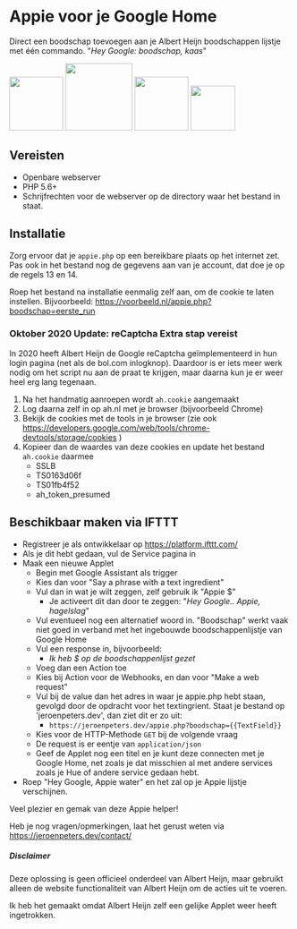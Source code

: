 # Appie voor je Google Home
Direct een boodschap toevoegen aan je Albert Heijn boodschappen lijstje met één 
commando. "_Hey Google: boodschap, kaas_"

<img src="https://content.presspage.com/uploads/1241/500_ah-logo-232800.jpg" height="96"> <img src="https://cdn2.techadvisor.co.uk/cmsdata/features/3663037/google_home_mini_chalk.jpg" height="120"> <img src="http://resources.mynewsdesk.com/image/upload/c_limit,dpr_2.625,f_auto,h_700,q_auto,w_360/mu5okq33jmyrjms0kddt.jpg" height="96"> <img src="https://www.php.net/images/logos/new-php-logo.png" height="80">


## Vereisten
 * Openbare webserver
 * PHP 5.6+
 * Schrijfrechten voor de webserver op de directory waar het bestand in staat.


## Installatie
Zorg ervoor dat je `appie.php` op een bereikbare plaats op het internet zet. Pas
ook in het bestand nog de gegevens aan van je account, dat doe je op de regels 13 en 14.

Roep het bestand na installatie eenmalig zelf aan, om de cookie te laten instellen.
Bijvoorbeeld: https://voorbeeld.nl/appie.php?boodschap=eerste_run


### Oktober 2020 Update: reCaptcha Extra stap vereist
In 2020 heeft Albert Heijn de Google reCaptcha geïmplementeerd in hun login pagina 
(net als de bol.com inlogknop). Daardoor is er iets meer werk nodig om het script 
nu aan de praat te krijgen, maar daarna kun je er weer heel erg lang tegenaan.

1. Na het handmatig aanroepen wordt `ah.cookie` aangemaakt
2. Log daarna zelf in op ah.nl met je browser (bijvoorbeeld Chrome)
3. Bekijk de cookies met de tools in je browser (zie ook https://developers.google.com/web/tools/chrome-devtools/storage/cookies )
4. Kopieer dan de waardes van deze cookies en update het bestand `ah.cookie` daarmee
   * SSLB
   * TS0163d06f
   * TS01fb4f52
   * ah_token_presumed


## Beschikbaar maken via IFTTT
 * Registreer je als ontwikkelaar op https://platform.ifttt.com/
 * Als je dit hebt gedaan, vul de Service pagina in
 * Maak een nieuwe Applet 
   * Begin met Google Assistant als trigger
   * Kies dan voor "Say a phrase with a text ingredient"
   * Vul dan in wat je wilt zeggen, zelf gebruik ik "Appie $"
     * Je activeert dit dan door te zeggen: "_Hey Google.. Appie, hagelslag_"
   * Vul eventueel nog een alternatief woord in. "Boodschap" werkt vaak niet goed in 
     verband met het ingebouwde boodschappenlijstje van Google Home
   * Vul een response in, bijvoorbeeld:
     * _Ik heb $ op de boodschappenlijst gezet_ 
   * Voeg dan een Action toe
   * Kies bij Action voor de Webhooks, en dan voor "Make a web request"
   * Vul bij de value dan het adres in waar je appie.php hebt staan, gevolgd door 
     de opdracht voor het textingrient. Staat je bestand op 'jeroenpeters.dev', dan
     ziet dit er zo uit:
     * `https://jeroenpeters.dev/appie.php?boodschap={{TextField}}`
   * Kies voor de HTTP-Methode `GET` bij de volgende vraag
   * De request is er eentje van `application/json`
   * Geef de Applet nog een titel en je kunt deze connecten met je Google Home, 
     net zoals je dat misschien al met andere services zoals je Hue of andere 
     service gedaan hebt.
 * Roep "Hey Google, Appie water" en het zal op je Appie lijstje verschijnen.
     
Veel plezier en gemak van deze Appie helper!

Heb je nog vragen/opmerkingen, laat het gerust weten via https://jeroenpeters.dev/contact/


##### Disclaimer
Deze oplossing is geen officieel onderdeel van Albert Heijn, maar gebruikt alleen 
de website functionaliteit van Albert Heijn om de acties uit te voeren.

Ik heb het gemaakt omdat Albert Heijn zelf een gelijke Applet weer heeft ingetrokken.
